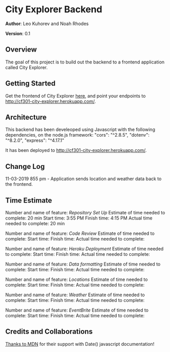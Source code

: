# City Explorer Backend

**Author**: Leo Kuhorev and Noah Rhodes

**Version**: 0.1

## Overview
The goal of this project is to build out the backend to a frontend application called City Explorer. 

## Getting Started
Get the frontend of City Explorer [here](https://leokuhorev.github.io/city-explorer/), and point your endpoints to http://cf301-city-explorer.herokuapp.com/.

## Architecture
This backend has been develeoped using Javascript with the following dependencies, on the node.js framework:
"cors": "^2.8.5",
"dotenv": "^8.2.0",
"express": "^4.17.1"

It has been deployed to http://cf301-city-explorer.herokuapp.com/.

## Change Log
11-03-2019 855 pm - Application sends location and weather data back to the frontend.


## Time Estimate

Number and name of feature: *Repository Set Up*
Estimate of time needed to complete: 20 min
Start time: 3:55 PM
Finish time: 4:15 PM
Actual time needed to complete: 20 min

Number and name of feature: *Code Review*
Estimate of time needed to complete: 
Start time: 
Finish time: 
Actual time needed to complete: 

Number and name of feature: *Heroku Deployment*
Estimate of time needed to complete: 
Start time: 
Finish time: 
Actual time needed to complete: 

Number and name of feature: *Data formatting*
Estimate of time needed to complete: 
Start time: 
Finish time: 
Actual time needed to complete: 

Number and name of feature: *Locations*
Estimate of time needed to complete: 
Start time: 
Finish time: 
Actual time needed to complete: 

Number and name of feature: *Weather*
Estimate of time needed to complete: 
Start time: 
Finish time: 
Actual time needed to complete: 

Number and name of feature: *EventBrite*
Estimate of time needed to complete: 
Start time: 
Finish time: 
Actual time needed to complete: 


## Credits and Collaborations
[Thanks to MDN](https://developer.mozilla.org/en-US/docs/Web/JavaScript/Reference/Global_Objects/Date) for their support with Date() javascript documentation!  
